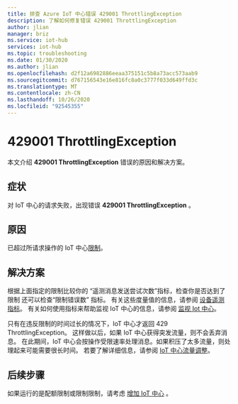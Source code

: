 ```yaml
---
title: 排查 Azure IoT 中心错误 429001 ThrottlingException
description: 了解如何修复错误 429001 ThrottlingException
author: jlian
manager: briz
ms.service: iot-hub
services: iot-hub
ms.topic: troubleshooting
ms.date: 01/30/2020
ms.author: jlian
ms.openlocfilehash: d2f12a6982886eeaa375151c5b8a73acc573aab9
ms.sourcegitcommit: d767156543e16e816fc8a0c3777f033d649ffd3c
ms.translationtype: MT
ms.contentlocale: zh-CN
ms.lasthandoff: 10/26/2020
ms.locfileid: "92545355"
---
```

# <a name="429001-throttlingexception"></a>429001 ThrottlingException

本文介绍 **429001 ThrottlingException** 错误的原因和解决方案。

## <a name="symptoms"></a>症状

对 IoT 中心的请求失败，出现错误 **429001 ThrottlingException** 。

## <a name="cause"></a>原因

已超过所请求操作的 IoT 中心[限制](./iot-hub-devguide-quotas-throttling.md)。

## <a name="solution"></a>解决方案

根据上面指定的限制比较你的  “遥测消息发送尝试次数”指标，检查你是否达到了限制 还可以检查“限制错误数”  指标。 有关这些度量值的信息，请参阅 [设备遥测指标](monitor-iot-hub-reference.md#device-telemetry-metrics)。 有关如何使用指标来帮助监视 IoT 中心的信息，请参阅 [监视 Iot 中心](monitor-iot-hub.md)。

只有在违反限制的时间过长的情况下，IoT 中心才返回 429 ThrottlingException。 这样做以后，如果 IoT 中心获得突发流量，则不会丢弃消息。 在此期间，IoT 中心会按操作受限速率处理消息。如果积压了太多流量，则处理起来可能需要很长时间。 若要了解详细信息，请参阅 [IoT 中心流量调整](./iot-hub-devguide-quotas-throttling.md#traffic-shaping)。

## <a name="next-steps"></a>后续步骤

如果运行的是配额限制或限制限制，请考虑 [增加 IoT 中心](./iot-hub-scaling.md) 。